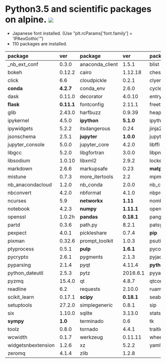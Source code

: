 Python3.5 and scientific packages on alpine.  [![](https://badge.imagelayers.io/tsutomu7/alpine-python:latest.svg)](https://imagelayers.io/?images=tsutomu7/alpine-python:latest)
========

- Japanese font installed. (Use "plt.rcParams['font.family'] = 'IPAexGothic'")
- 110 packages are installed.

package|ver|package|ver|package|ver
:--|:--|:--|:--|:--|:--
_nb_ext_conf|0.3.0|anaconda_client|1.5.1|blist|1.3.6
bokeh|0.12.2|cairo|1.12.18|chest|0.2.3
click|6.6|cloudpickle|0.2.1|clyent|1.2.2
**conda**|**4.2.7**|conda_env|2.6.0|cycler|0.10.0
dask|0.11.0|decorator|4.0.10|entrypoints|0.2.2
**flask**|**0.11.1**|fontconfig|2.11.1|freetype|2.5.5
glib|2.43.0|harfbuzz|0.9.39|heapdict|1.0.0
ipykernel|4.5.0|**ipython**|**5.1.0**|ipython_genutils|0.1.0
ipywidgets|5.2.2|itsdangerous|0.24|jinja2|2.8
jsonschema|2.5.1|**jupyter**|**1.0.0**|jupyter_client|4.4.0
jupyter_console|5.0.0|jupyter_core|4.2.0|libffi|3.2.1
libgcc|5.2.0|libgfortran|3.0.0|libpng|1.6.22
libsodium|1.0.10|libxml2|2.9.2|locket|0.2.0
markdown|2.6.6|markupsafe|0.23|**matplotlib**|**1.5.1**
mistune|0.7.3|more_itertools|2.2|mpmath|0.19
nb_anacondacloud|1.2.0|nb_conda|2.0.0|nb_conda_kernels|2.0.0
nbconvert|4.2.0|nbformat|4.1.0|nbpresent|3.0.2
ncurses|5.9|**networkx**|**1.11**|nomkl|1.0
notebook|4.2.3|**numpy**|**1.11.1**|openblas|0.2.14
openssl|1.0.2h|**pandas**|**0.18.1**|pango|1.39.0
partd|0.3.6|path.py|8.2.1|patsy|0.4.1
pexpect|4.0.1|pickleshare|0.7.4|**pip**|**8.1.2**
pixman|0.32.6|prompt_toolkit|1.0.3|psutil|4.3.1
ptyprocess|0.5.1|**pulp**|**1.6.1**|pycosat|0.6.1
pycrypto|2.6.1|pygments|2.1.3|pyjade|4.0.0
pyparsing|2.1.4|pyqt|4.11.4|**python**|**3.5.2**
python_dateutil|2.5.3|pytz|2016.6.1|pyyaml|3.11
pyzmq|15.4.0|qt|4.8.7|qtconsole|4.2.1
readline|6.2|requests|2.10.0|ruamel_yaml|0.11.14
scikit_learn|0.17.1|**scipy**|**0.18.1**|seaborn|0.7.1
setuptools|27.2.0|simplegeneric|0.8.1|sip|4.18
six|1.10.0|sqlite|3.13.0|statsmodels|0.6.1
**sympy**|**1.0**|terminado|0.6|tk|8.5.18
toolz|0.8.0|tornado|4.4.1|traitlets|4.3.0
wcwidth|0.1.7|werkzeug|0.11.11|wheel|0.29.0
widgetsnbextension|1.2.6|xz|5.2.2|yaml|0.1.6
zeromq|4.1.4|zlib|1.2.8|
